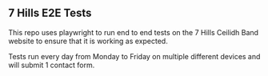 ## 7 Hills E2E Tests

This repo uses playwright to run end to end tests on the 7 Hills Ceilidh Band website to ensure that it is working as expected.

Tests run every day from Monday to Friday on multiple different devices and will submit 1 contact form.
